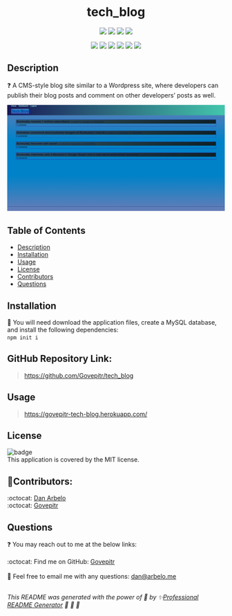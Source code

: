 <h1 align="center">tech_blog</h1>
  
  <p align="center">
    <img src="https://img.shields.io/github/repo-size/Govepitr/tech_blog?style=plastic" />
    <img src="https://img.shields.io/github/languages/count/Govepitr/tech_blog?style=plastic" />
    <img src="https://img.shields.io/github/languages/top/Govepitr/tech_blog?style=plastic" />
    <img src="https://img.shields.io/github/last-commit/Govepitr/tech_blog?style=plastic" />
  </p>

  <p align="center">
    <img src="https://img.shields.io/badge/Javascript-yellow" />
    <img src="https://img.shields.io/badge/Express-orange" />
    <img src="https://img.shields.io/badge/-Node.js-green" />
    <img src="https://img.shields.io/badge/-MySQL-purple" />
    <img src="https://img.shields.io/badge/-ScreenCastify-red" />
    <img src="https://img.shields.io/badge/-Sequelize-purple"" />
  </p>
  
  ## Description
  ❓  A CMS-style blog site similar to a Wordpress site, where developers can publish their blog posts and comment on other developers’ posts as well.

![Demo](./src/demo.png)

## Table of Contents

- [Description](#description)
- [Installation](#installation)
- [Usage](#usage)
- [License](#license)
- [Contributors](#contributors)
- [Questions](#questions)

## Installation

🚨 You will need download the application files, create a MySQL database, and install the following dependencies:<br />
`npm init i`<br />

## GitHub Repository Link:

> https://github.com/Govepitr/tech_blog

## Usage

> https://govepitr-tech-blog.herokuapp.com/

## License

![badge](https://img.shields.io/badge/license-MIT-success)
<br />
This application is covered by the MIT license.

## 👥Contributors:

:octocat: [Dan Arbelo](https://github.com/govepitr)<br />
:octocat: [Govepitr](https://github.com/Govepitr)

## Questions

:question: You may reach out to me at the below links:<br />
<br />
:octocat: Find me on GitHub: [Govepitr](https://github.com/Govepitr)<br />
<br />
📜 Feel free to email me with any questions: dan@arbelo.me<br /><br />

_This README was generated with the power of 💞 by ✨[Professional README Generator](https://github.com/Govepitr/ProfessionalREADMEGenerator) 🤘 🤘 🤘_
